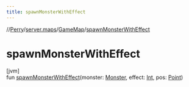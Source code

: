```yaml
---
title: spawnMonsterWithEffect
---
```

//[Perry](../../../index.html)/[server.maps](../index.html)/[GameMap](index.html)/[spawnMonsterWithEffect](spawn-monster-with-effect.html)



# spawnMonsterWithEffect



[jvm]\
fun [spawnMonsterWithEffect](spawn-monster-with-effect.html)(monster: [Monster](../../server.life/-monster/index.html), effect: [Int](https://kotlinlang.org/api/latest/jvm/stdlib/kotlin/-int/index.html), pos: [Point](https://docs.oracle.com/javase/8/docs/api/java/awt/Point.html))




